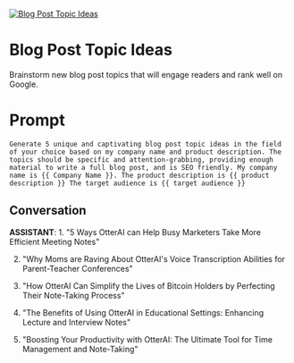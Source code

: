 
[![Blog Post Topic Ideas](https://flow-prompt-covers.s3.us-west-1.amazonaws.com/icon/minimalist/mini_10.png)]()
# Blog Post Topic Ideas 
Brainstorm new blog post topics that will engage readers and rank well on Google.

# Prompt

```
Generate 5 unique and captivating blog post topic ideas in the field of your choice based on my company name and product description. The topics should be specific and attention-grabbing, providing enough material to write a full blog post, and is SEO friendly. My company name is {{ Company Name }}. The product description is {{ product description }} The target audience is {{ target audience }}
```

## Conversation

**ASSISTANT**: 1. "5 Ways OtterAI can Help Busy Marketers Take More Efficient Meeting Notes"

2. "Why Moms are Raving About OtterAI's Voice Transcription Abilities for Parent-Teacher Conferences"

3. "How OtterAI Can Simplify the Lives of Bitcoin Holders by Perfecting Their Note-Taking Process"

4. "The Benefits of Using OtterAI in Educational Settings: Enhancing Lecture and Interview Notes"

5. "Boosting Your Productivity with OtterAI: The Ultimate Tool for Time Management and Note-Taking"


